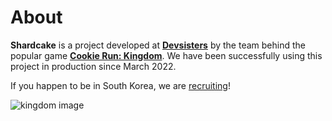 # About

**Shardcake** is a project developed at [**Devsisters**](https://www.devsisters.com) by the team behind the popular game [**Cookie Run: Kingdom**](https://www.cookierun-kingdom.com). 
We have been successfully using this project in production since March 2022.

If you happen to be in South Korea, we are [recruiting](https://careers.devsisters.com/position/detail/?jobPosition=19)!

![kingdom image](/shardcake/kingdom.png)
